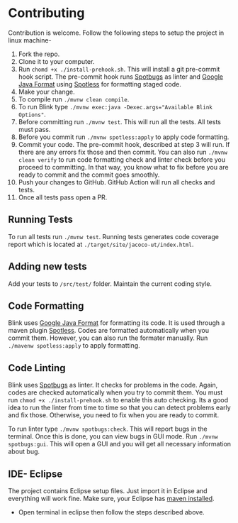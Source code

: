 # Contributing

Contribution is welcome. Follow the following steps to setup the project in
linux machine-

1. Fork the repo.
2. Clone it to your computer.
3. Run `chomd +x ./install-prehook.sh`. This will install a git pre-commit hook
   script. The pre-commit hook runs [Spotbugs](https://spotbugs.github.io/) as
   linter and [Google Java Format](https://github.com/google/google-java-format)
   using
   [Spotless](https://github.com/diffplug/spotless/tree/main/plugin-maven#google-java-format)
   for formatting staged code.
4. Make your change.
5. To compile run `./mvnw clean compile`.
6. To run Blink type `./mvnw exec:java -Dexec.args="Available Blink Options"`.
7. Before committing run `./mvnw test`. This will run all the tests. All tests
   must pass.
8. Before you commit run `./mvnw spotless:apply` to apply code formatting.
9. Commit your code. The pre-commit hook, described at step 3 will run. If there
   are any errors fix those and then commit. You can also run `./mvnw clean
   verify` to run code formatting check and linter check before you proceed to
   committing. In that way, you know what to fix before you are ready to commit
   and the commit goes smoothly.
11. Push your changes to GitHub. GitHub Action will run all checks and tests.
12. Once all tests pass open a PR.

## Running Tests

To run all tests run `./mvnw test`. Running tests generates code coverage report
which is located at `./target/site/jacoco-ut/index.html`.

## Adding new tests

Add your tests to `/src/test/` folder. Maintain the current coding style.

## Code Formatting

Blink uses [Google Java
Format](https://google.github.io/styleguide/javaguide.html) for
formatting its code. It is used through a maven plugin [Spotless](https://github.com/diffplug/spotless/tree/main/plugin-maven#google-java-format).
Codes are formatted automatically when you commit them. However, you can also
run the formater manually. Run `./mavenw spotless:apply` to apply formatting.

## Code Linting

Blink uses [Spotbugs](https://spotbugs.github.io/) as linter. It checks for
problems in the code. Again, codes are checked automatically when you try to
commit them. You must run `chmod +x ./install-prehook.sh` to enable this
auto checking. Its a good idea to run the linter from time to time so that you
can detect problems early and fix those. Otherwise, you need to fix when you are
ready to commit.

To run linter type `./mvnw spotbugs:check`. This will report bugs in the terminal.
Once this is done, you can view bugs in GUI mode. Run `./mvnw spotbugs:gui`.
This will open a GUI and you will get all necessary information about bug.

## IDE- Eclipse

The project contains Eclipse setup files. Just import it in Eclipse and
everything will work fine. Make sure, your Eclipse has [maven installed](https://www.toolsqa.com/java/maven/how-to-install-maven-eclipse-ide/).

- Open terminal in eclipse then follow the steps described above.
